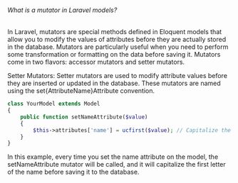 ###### What is a mutator in Laravel models?

In Laravel, mutators are special methods defined in Eloquent models that allow you to modify the values of attributes before they are actually stored in the database. Mutators 
are particularly useful when you need to perform some transformation or formatting on the data before saving it. Mutators come in two flavors: accessor mutators and setter 
mutators.

Setter Mutators:
Setter mutators are used to modify attribute values before they are inserted or updated in the database. These mutators are named using the set{AttributeName}Attribute convention.
```php
class YourModel extends Model
{
    public function setNameAttribute($value)
    {
        $this->attributes['name'] = ucfirst($value); // Capitalize the first letter before storing in the database
    }
}
```

In this example, every time you set the name attribute on the model, the setNameAttribute mutator will be called, and it will capitalize the first letter of the name before 
saving it to the database.
